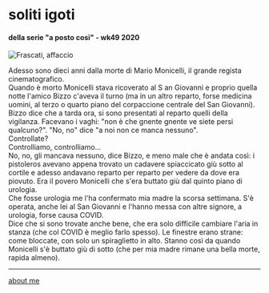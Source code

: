 # soliti igoti 
#### della serie "a posto così" - wk49 2020   

![](https://live.staticflickr.com/65535/50671934768_33e220bf2a_c.jpg "Frascati, affaccio")  

Adesso sono dieci anni dalla morte di Mario Monicelli, il grande regista cinematografico.  
Quando è morto Monicelli stava ricoverato al S an Giovanni e proprio quella notte l'amico Bizzo c'aveva il turno (ma in un altro reparto, forse medicina uomini, al terzo o quarto piano del corpaccione centrale del San Giovanni).   
Bizzo dice che a tarda ora, si sono presentati al reparto quelli della vigilanza. Facevano i vaghi: "non è che gnente gnente ve siete persi qualcuno?". "No, no" dice "a noi non ce manca nessuno".  
Controllate?  
Controlliamo, controlliamo...  
No, no, gli mancava nessuno, dice Bizzo, e meno male che è andata così: i pistoleros avevano appena trovato un cadavere spiaccicato giù sotto al cortile e adesso andavano reparto per reparto per vedere da dove era piovuto. Era il povero Monicelli che s'era buttato giù dal quinto piano di urologia.  
Che fosse urologia me l'ha confermato mia madre la scorsa settimana. S'è operata, anche lei al San Giovanni e l'hanno messa con altre signore, a urologia, forse causa COVID.  
Dice che si sono trovate anche bene, che era solo difficile cambiare l'aria in stanza (che col COVID è meglio farlo spesso). Le finestre erano strane: come bloccate, con solo un spiraglietto in alto. Stanno così da quando Monicelli s'è buttato giù di sotto (che per mia madre rimane una bella morte, rapida almeno).  
  

---    
[about me](https://about.me/cacioman)  